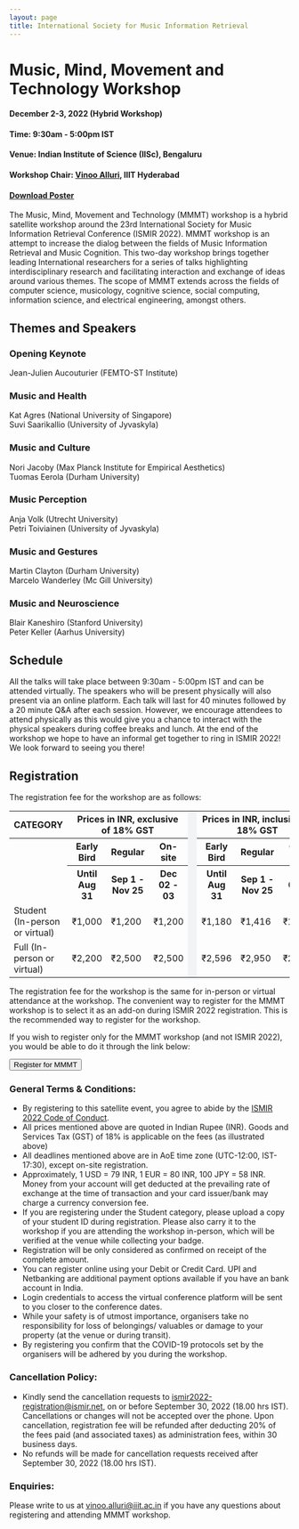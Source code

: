 ```yaml
---
layout: page
title: International Society for Music Information Retrieval
---
```

# Music, Mind, Movement and Technology Workshop
#### December 2-3, 2022 (Hybrid Workshop)
#### Time: 9:30am - 5:00pm IST 
#### Venue: Indian Institute of Science (IISc), Bengaluru
#### Workshop Chair: [Vinoo Alluri](https://www.iiit.ac.in/people/faculty/vinoo-alluri/), IIIT Hyderabad

#### [**Download Poster**](../assets/MMMT_poster.pdf)

The Music, Mind, Movement and Technology (MMMT) workshop is a hybrid satellite workshop around the 23rd International Society for Music Information Retrieval Conference (ISMIR 2022). MMMT workshop is an attempt to increase the dialog between the fields of Music Information Retrieval and Music Cognition. This two-day workshop brings together leading International researchers for a series of talks highlighting interdisciplinary research and facilitating interaction and exchange of ideas around various themes. The scope of MMMT extends across the fields of computer science, musicology, cognitive science, social computing, information science, and electrical engineering, amongst others.

## Themes and Speakers

### Opening Keynote
Jean-Julien Aucouturier (FEMTO-ST Institute)

### Music and Health
Kat Agres (National University of Singapore)<br>
Suvi Saarikallio (University of Jyvaskyla)

### Music and Culture
Nori Jacoby (Max Planck Institute for Empirical Aesthetics)<br>
Tuomas Eerola (Durham University)

### Music Perception
Anja Volk (Utrecht University)<br>
Petri Toiviainen (University of Jyvaskyla)

### Music and Gestures 
Martin Clayton (Durham University)<br>
Marcelo Wanderley (Mc Gill University)

### Music and Neuroscience
Blair Kaneshiro (Stanford University)<br>
Peter Keller (Aarhus University)<br>

## Schedule
All the talks will take place between 9:30am - 5:00pm IST and can be attended virtually. The speakers who will be present physically will also present via an online platform. Each talk will last for 40 minutes followed by a 20 minute Q&A after each session. However, we encourage attendees to attend physically as this would give you a chance to interact with the physical speakers during coffee breaks and lunch. At the end of the workshop we hope to have an informal get together to ring in ISMIR 2022! We look forward to seeing you there!

## Registration
The registration fee for the workshop are as follows:

<table class="reg">
  <tr class="reg">
    <th class="reg1">CATEGORY</th>
    <th class="reg1" colspan="3">Prices in INR, exclusive of 18% GST</th>
    <td bgcolor="#f2f3f4" rowspan="27" width="0.1"></td>
    <th class="reg1" colspan="3">Prices in INR, inclusive of 18% GST</th>
  </tr>
  <tr class="reg">
  	<th class="reg" rowspan="2"></th>
    <th class="reg">Early Bird</th>
    <th class="reg">Regular</th>
    <th class="reg">On-site</th>
    <th class="reg">Early Bird</th>
    <th class="reg">Regular</th>
    <th class="reg">On-site</th>
  </tr>
  <tr class="reg">
  	<th class="reg">Until Aug 31</th>
    <th class="reg">Sep 1 - Nov 25</th>
    <th class="reg">Dec 02 - 03</th>
    <th class="reg">Until Aug 31</th>
    <th class="reg">Sep 1 - Nov 25</th>
    <th class="reg">Dec 02 - 03</th>
  </tr>
  <tr class="reg">
  	<td class="reg">Student (In-person or virtual)</td>
    <td class="reg">&#8377;1,000</td>
    <td class="reg">&#8377;1,200</td>
    <td class="reg">&#8377;1,200</td>
    <td class="reg">&#8377;1,180</td>
    <td class="reg">&#8377;1,416</td>
    <td class="reg">&#8377;1,416</td>
  </tr>
  <tr class="reg">
    <td class="reg">Full (In-person or virtual)</td>
    <td class="reg">&#8377;2,200</td>
    <td class="reg">&#8377;2,500</td>
    <td class="reg">&#8377;2,500</td>
    <td class="reg">&#8377;2,596</td>
    <td class="reg">&#8377;2,950</td>
    <td class="reg">&#8377;2,950</td>
  </tr>
</table>

The registration fee for the workshop is the same for in-person or virtual attendance at the workshop. The convenient way to register for the MMMT workshop is to select it as an add-on during ISMIR 2022 registration. This is the recommended way to register for the workshop.

If you wish to register only for the MMMT workshop (and not ISMIR 2022), you would be able to do it through the link below: 

<a href="https://www.townscript.com/e/mmmt-workshop-register" target="_blank"><button class="reg">Register for MMMT</button></a>
<br>

### General Terms & Conditions:
* By registering to this satellite event, you agree to abide by the [ISMIR 2022 Code of Conduct](https://ismir2022.ismir.net/codeofconduct).
* All prices mentioned above are quoted in Indian Rupee (INR). Goods and Services Tax (GST) of 18% is applicable on the fees (as illustrated above)
* All deadlines mentioned above are in AoE time zone (UTC-12:00, IST-17:30), except on-site registration. 
* Approximately, 1 USD = 79 INR, 1 EUR = 80 INR, 100 JPY = 58 INR. Money from your account will get deducted at the prevailing rate of exchange at the time of transaction and your card issuer/bank may charge a currency conversion fee.
* If you are registering under the Student category, please upload a copy of your student ID during registration. Please also carry it to the workshop if you are attending the workshop in-person, which will be verified at the venue while collecting your badge.
* Registration will be only considered as confirmed on receipt of the complete amount.
* You can register online using your Debit or Credit Card. UPI and Netbanking are additional payment options available if you have an bank account in India.
* Login credentials to access the virtual conference platform will be sent to you closer to the conference dates.
* While your safety is of utmost importance, organisers take no responsibility for loss of belongings/ valuables or damage to your property (at the venue or during transit).
* By registering you confirm that the COVID-19 protocols set by the organisers will be adhered by you during the workshop.

### Cancellation Policy:							
* Kindly send the cancellation requests to [ismir2022-registration@ismir.net](mailto:ismir2022-registration@ismir.net), on or before September 30, 2022 (18.00 hrs IST). Cancellations or changes will not be accepted over the phone. Upon cancellation, registration fee will be refunded after deducting 20% of the fees paid (and associated taxes) as administration fees, within 30 business days.
* No refunds will be made for cancellation requests received after September 30, 2022 (18.00 hrs IST).

### Enquiries:
Please write to us at [vinoo.alluri@iiit.ac.in](mailto:vinoo.alluri@iiit.ac.in) if you have any questions about registering and attending MMMT workshop.

<br>
